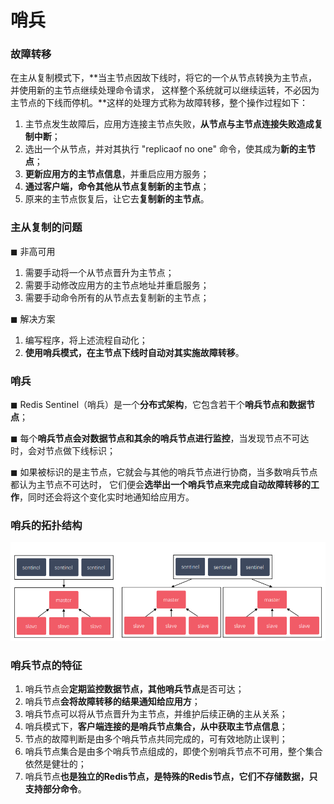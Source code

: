 # 哨兵

### 故障转移

在主从复制模式下，**当主节点因故下线时，将它的一个从节点转换为主节点，并使用新的主节点继续处理命令请求， 这样整个系统就可以继续运转，不必因为主节点的下线而停机。**这样的处理方式称为故障转移，整个操作过程如下： 

1. 主节点发生故障后，应用方连接主节点失败，**从节点与主节点连接失败造成复制中断**； 
2. 选出一个从节点，并对其执行 "replicaof no one" 命令，使其成为**新的主节点**； 
3. **更新应用方的主节点信息**，并重启应用方服务； 
4. **通过客户端，命令其他从节点复制新的主节点**； 
5. 原来的主节点恢复后，让它去**复制新的主节点**。

### 主从复制的问题

◼ 非高可用 

1. 需要手动将一个从节点晋升为主节点； 
2. 需要手动修改应用方的主节点地址并重启服务； 
3. 需要手动命令所有的从节点去复制新的主节点； 

◼ 解决方案

1. 编写程序，将上述流程自动化； 
2. **使用哨兵模式，在主节点下线时自动对其实施故障转移**。

### 哨兵

◼ Redis Sentinel（哨兵）是一个**分布式架构**，它包含若干个**哨兵节点和数据节点**； 

◼ 每个**哨兵节点会对数据节点和其余的哨兵节点进行监控**，当发现节点不可达时，会对节点做下线标识； 

◼ 如果被标识的是主节点，它就会与其他的哨兵节点进行协商，当多数哨兵节点都认为主节点不可达时， 它们便会**选举出一个哨兵节点来完成自动故障转移的工作**，同时还会将这个变化实时地通知给应用方。

###  哨兵的拓扑结构

![](pic\1.png)

### 哨兵节点的特征

1. 哨兵节点会**定期监控数据节点，其他哨兵节点**是否可达； 
2. 哨兵节点**会将故障转移的结果通知给应用方**； 
3. 哨兵节点可以将从节点晋升为主节点，并维护后续正确的主从关系； 
4. 哨兵模式下，**客户端连接的是哨兵节点集合，从中获取主节点信息**； 
5. 节点的故障判断是由多个哨兵节点共同完成的，可有效地防止误判；
6. 哨兵节点集合是由多个哨兵节点组成的，即使个别哨兵节点不可用，整个集合依然是健壮的； 
7. 哨兵节点**也是独立的Redis节点，是特殊的Redis节点，它们不存储数据，只支持部分命令**。